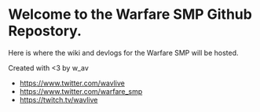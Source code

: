 # Welcome to the Warfare SMP Github Repostory.
Here is where the wiki and devlogs for the Warfare SMP will be hosted.

Created with <3 by w_av
- https://www.twitter.com/wavlive
- https://www.twitter.com/warfare_smp
- https://twitch.tv/wavlive
